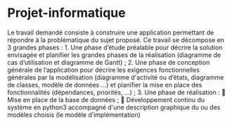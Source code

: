 # Projet-informatique
Le travail demandé consiste à construire une application permettant de répondre à la problématique du sujet proposé. Ce travail se décompose en 3 grandes phases : 1. Une phase d’étude préalable pour décrire la solution envisagée et planifier les grandes phases de la réalisation (diagramme de cas d’utilisation et diagramme de Gantt) ; 2. Une phase de conception générale de l’application pour décrire les exigences fonctionnelles générales par la modélisation (diagramme d'activité ou d’états, diagramme de classes, modèle de données ...) et planifier la mise en place des fonctionnalités (dépendances, priorités, ...) ; 3. Une phase de réalisation :  Mise en place de la base de données ;  Développement continu du système en python3 accompagné d'une description graphique du ou des modèles choisis (le modèle d’implémentation) 
